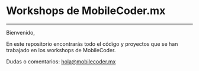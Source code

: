 # Workshops de MobileCoder.mx
----

Bienvenido,

En este repositorio encontrarás todo el código y proyectos que se han trabajado en los workshops de MobileCoder.

Dudas o comentarios: hola@mobilecoder.mx
